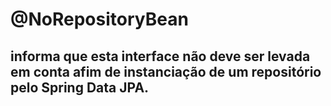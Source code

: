 # @NoRepositoryBean
## informa que esta interface não deve ser levada em conta afim de instanciação de um repositório pelo Spring Data JPA.
